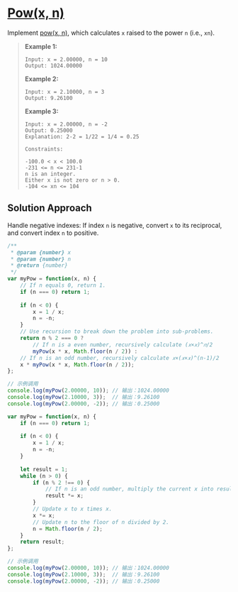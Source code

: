 # [Pow(x, n)](https://leetcode.cn/problems/powx-n/)

Implement [pow(x, n)](http://www.cplusplus.com/reference/valarray/pow/), which calculates `x` raised to the power `n` (i.e., `xn`).

> **Example 1:**
>
> ```
> Input: x = 2.00000, n = 10
> Output: 1024.00000
> ```
>
> **Example 2:**
>
> ```
> Input: x = 2.10000, n = 3
> Output: 9.26100
> ```
>
> **Example 3:**
>
> ```
> Input: x = 2.00000, n = -2
> Output: 0.25000
> Explanation: 2-2 = 1/22 = 1/4 = 0.25
> 
> Constraints:
> 
> -100.0 < x < 100.0
> -231 <= n <= 231-1
> n is an integer.
> Either x is not zero or n > 0.
> -104 <= xn <= 104
> ```

## Solution Approach

Handle negative indexes: If index `n` is negative, convert `x` to its reciprocal, and convert index `n` to positive.

```js
/**
 * @param {number} x
 * @param {number} n
 * @return {number}
 */
var myPow = function(x, n) {
    // If n equals 0, return 1.
    if (n === 0) return 1;
    
    if (n < 0) {
        x = 1 / x;
        n = -n;
    }
    // Use recursion to break down the problem into sub-problems.
    return n % 2 === 0 ? 
        // If n is a even number, recursively calculate (𝑥×𝑥)^𝑛/2
        myPow(x * x, Math.floor(n / 2)) :
  	// If n is an odd number, recursively calculate 𝑥×(𝑥×𝑥)^(n-1)/2
    x * myPow(x * x, Math.floor(n / 2));
};

// 示例调用
console.log(myPow(2.00000, 10)); // 输出：1024.00000
console.log(myPow(2.10000, 3));  // 输出：9.26100
console.log(myPow(2.00000, -2)); // 输出：0.25000
```

```js
var myPow = function(x, n) {
    if (n === 0) return 1;
    
    if (n < 0) {
        x = 1 / x;
        n = -n;
    }
    
    let result = 1;
    while (n > 0) {
        if (n % 2 !== 0) {
            // If n is an odd number, multiply the current x into result.
            result *= x;
        }
        // Update x to x times x.
        x *= x;
        // Update n to the floor of n divided by 2.
        n = Math.floor(n / 2);
    }
    return result;
};

// 示例调用
console.log(myPow(2.00000, 10)); // 输出：1024.00000
console.log(myPow(2.10000, 3));  // 输出：9.26100
console.log(myPow(2.00000, -2)); // 输出：0.25000
```

